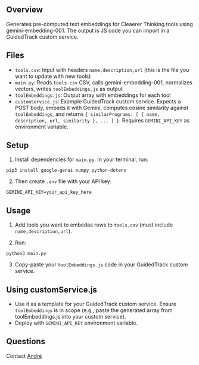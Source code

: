 ## Overview
Generates pre-computed text embeddings for Cleaerer Thinking tools using gemini-embedding-001. The output is JS code you can import in a GuidedTrack custom service.

## Files
- `tools.csv`: Input with headers `name,description,url` (this is the file you want to update with new tools)
- `main.py`: Reads `tools.csv` CSV, calls gemini-embedding-001, normalizes vectors, writes `toolEmbeddings.js` as output
- `toolEmbeddings.js`: Output array with embeddings for each tool
 - `customService.js`: Example GuidedTrack custom service. Expects a POST body, embeds it with Gemini, computes cosine similarity against `toolEmbeddings`, and returns `{ similarPrograms: [ { name, description, url, similarity }, ... ] }`. Requires `GEMINI_API_KEY` as environment variable.

## Setup
1. Install dependencies for `main.py`. In your terminal, run:
```
pip3 install google-genai numpy python-dotenv
```
2. Then create `.env` file with your API key:
```
GEMINI_API_KEY=your_api_key_here
```

## Usage
1. Add tools you want to embedas rows to `tools.csv` (must include `name,description,url`).

2. Run:
```
python3 main.py
```
3. Copy-paste your `toolEmbeddings.js` code in your GuidedTrack custom service.

## Using customService.js
- Use it as a template for your GuidedTrack custom service. Ensure `toolEmbeddings` is in scope (e.g., paste the generated array from toolEmbeddings.js into your custom service).
- Deploy with `GEMINI_API_KEY` environment variable.

## Questions
Contact [André](https://andreferretti.com/)
